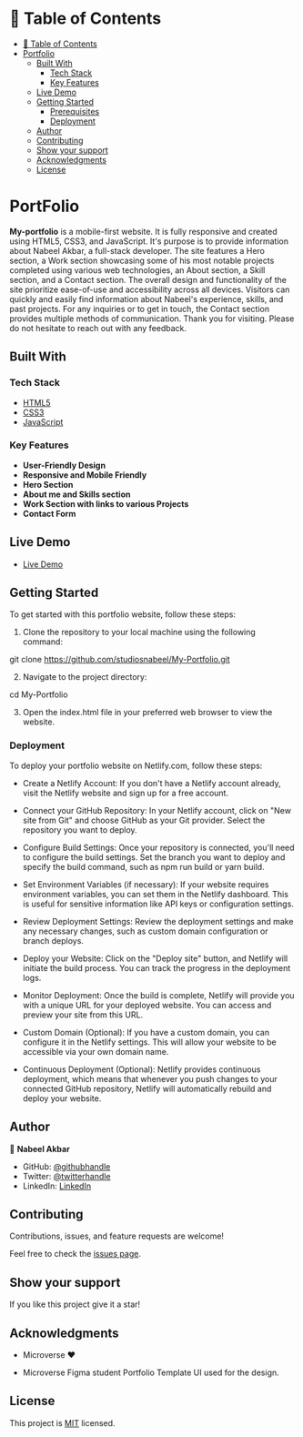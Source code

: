 # 📗 Table of Contents

- [📗 Table of Contents](#-table-of-contents)
- [Portfolio](#portfolio-app)
  - [Built With](#built-with)
    - [Tech Stack](#tech-stack)
    - [Key Features](#key-features)
  - [Live Demo](#live-demo)
  - [Getting Started](#getting-started)
    - [Prerequisites](#prerequisites)
    - [Deployment](#deployment)
  - [Author](#author)
  - [Contributing](#contributing)
  - [Show your support ](#show-your-support-)
  - [Acknowledgments](#acknowledgments)
  - [License](#license)


# PortFolio


**My-portfolio**  is a mobile-first website. It is fully responsive and created using HTML5, CSS3, and JavaScript. It's purpose is to provide information about Nabeel Akbar, a full-stack developer. The site features a Hero section, a Work section showcasing some of his most notable projects completed using various web technologies, an About section, a Skill section, and a Contact section. The overall design and functionality of the site prioritize ease-of-use and accessibility across all devices. Visitors can quickly and easily find information about Nabeel's experience, skills, and past projects. For any inquiries or to get in touch, the Contact section provides multiple methods of communication. Thank you for visiting. Please do not hesitate to reach out with any feedback.

## Built With

### Tech Stack 

<ul>
  <li><a href="https://developer.mozilla.org/en-US/docs/Web/HTML">HTML5</a></li>
  <li><a href="https://developer.mozilla.org/en-US/docs/Web/CSS">CSS3</a></li>
  <li><a href="https://developer.mozilla.org/en-US/docs/Web/JavaScript">JavaScript</a></li>
</ul>

### Key Features

- **User-Friendly Design**
- **Responsive and Mobile Friendly**
- **Hero Section**
- **About me and Skills section**
- **Work Section with links to various Projects**
- **Contact Form**

## Live Demo 

- [Live Demo](https://nabeel-akbar-portfolio.netlify.app/)

## Getting Started 

To get started with this portfolio website, follow these steps:

1. Clone the repository to your local machine using the following command:

git clone https://github.com/studiosnabeel/My-Portfolio.git

2. Navigate to the project directory:

cd My-Portfolio

3. Open the index.html file in your preferred web browser to view the website.

### Deployment

To deploy your portfolio website on Netlify.com, follow these steps:

- Create a Netlify Account: If you don't have a Netlify account already, visit the Netlify website and sign up for a free account.

- Connect your GitHub Repository: In your Netlify account, click on "New site from Git" and choose GitHub as your Git provider. Select the repository you want to deploy.

- Configure Build Settings: Once your repository is connected, you'll need to configure the build settings. Set the branch you want to deploy and specify the build command, such as npm run build or yarn build.

- Set Environment Variables (if necessary): If your website requires environment variables, you can set them in the Netlify dashboard. This is useful for sensitive information like API keys or configuration settings.

- Review Deployment Settings: Review the deployment settings and make any necessary changes, such as custom domain configuration or branch deploys.

- Deploy your Website: Click on the "Deploy site" button, and Netlify will initiate the build process. You can track the progress in the deployment logs.

- Monitor Deployment: Once the build is complete, Netlify will provide you with a unique URL for your deployed website. You can access and preview your site from this URL.

- Custom Domain (Optional): If you have a custom domain, you can configure it in the Netlify settings. This will allow your website to be accessible via your own domain name.

- Continuous Deployment (Optional): Netlify provides continuous deployment, which means that whenever you push changes to your connected GitHub repository, Netlify will automatically rebuild and deploy your website.

## Author

👤 **Nabeel Akbar**

- GitHub: [@githubhandle](https://github.com/studiosnabeel)
- Twitter: [@twitterhandle](https://twitter.com/StudiosNabeel)
- LinkedIn: [LinkedIn](https://www.linkedin.com/in/studiosnabeel/)

## Contributing 

Contributions, issues, and feature requests are welcome!

Feel free to check the [issues page](https://github.com/studiosnabeel/My-Portfolio/issues).

## Show your support <a name="support"></a>

If you like this project give it a star!

## Acknowledgments 

- Microverse ❤️ 

- Microverse Figma student Portfolio Template UI used for the design.

## License 

This project is [MIT](./license) licensed.
